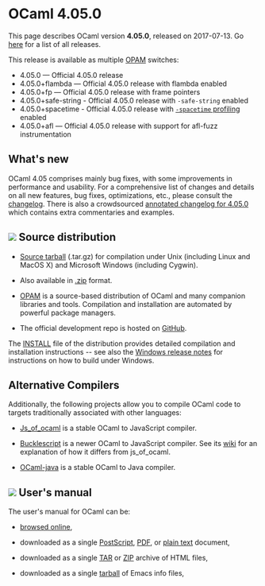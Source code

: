 <!-- ((! set title OCaml 4.05 !)) -->

# OCaml 4.05.0
This page describes OCaml version **4.05.0**, released on
2017-07-13. Go [here](./) for a list of all releases.

This release is available as multiple [OPAM](https://opam.ocaml.org/doc/Usage.html) switches:

- 4.05.0 — Official 4.05.0 release
- 4.05.0+flambda — Official 4.05.0 release with flambda enabled
- 4.05.0+fp — Official 4.05.0 release with frame pointers
- 4.05.0+safe-string - Official 4.05.0 release with `-safe-string` enabled
- 4.05.0+spacetime - Official 4.05.0 release with [`-spacetime` profiling](http://caml.inria.fr/pub/docs/manual-ocaml/spacetime.html) enabled
- 4.05.0+afl — Official 4.05.0 release with support for afl-fuzz instrumentation

## What's new

OCaml 4.05 comprises mainly bug fixes, with some improvements in
performance and usability.
For a comprehensive list of changes and details on all new features,
bug fixes, optimizations, etc., please consult the
[changelog](4.05/notes/Changes). There
is also a crowdsourced [annotated
changelog for 4.05.0](https://github.com/gasche/ocaml-releases-change-explanation/wiki/4.05.0-changes-explanation) which contains extra commentaries and examples.

## ![](../img/source.gif "") Source distribution

- [Source
  tarball](https://github.com/ocaml/ocaml/archive/4.05.0.tar.gz)
  (.tar.gz) for compilation under Unix (including Linux and MacOS X)
  and Microsoft Windows (including Cygwin).

- Also available in
  [.zip](https://github.com/ocaml/ocaml/archive/4.05.0.zip)
  format.

- [OPAM](https://opam.ocaml.org/) is a source-based distribution of
  OCaml and many companion libraries and tools. Compilation and
  installation are automated by powerful package managers.

- The official development repo is hosted on
  [GitHub](https://github.com/ocaml/ocaml).

The [INSTALL](4.05/notes/INSTALL.adoc)
file of the distribution provides detailed compilation and
installation instructions -- see also the [Windows release
notes](4.05/notes/README.win32.adoc) for instructions on how to build under Windows.

## Alternative Compilers

Additionally, the following projects allow you to compile OCaml code to
targets traditionally associated with other languages:

* [Js_of_ocaml](http://ocsigen.org/js_of_ocaml/) is a stable OCaml
  to JavaScript compiler.

* [Bucklescript](http://bucklescript.github.io/bucklescript/) is a newer
  OCaml to JavaScript compiler. See its
  [wiki](https://github.com/bucklescript/bucklescript/wiki/Differences-from-js_of_ocaml)
  for an explanation of how it differs from js_of_ocaml.

* [OCaml-java](http://www.ocamljava.org/) is a stable OCaml to
  Java compiler.

## ![](../img/doc.gif "") User's manual

The user's manual for OCaml can be:

- [browsed
  online](4.05/htmlman/index.html),

- downloaded as a single
  [PostScript](4.05/ocaml-4.05-refman.ps.gz),
  [PDF](4.05/ocaml-4.05-refman.pdf),
  or [plain
  text](4.05/ocaml-4.05-refman.txt)
  document,

- downloaded as a single
  [TAR](4.05/ocaml-4.05-refman-html.tar.gz)
  or
  [ZIP](4.05/ocaml-4.05-refman-html.zip)
  archive of HTML files,

- downloaded as a single
  [tarball](4.05/ocaml-4.05-refman.info.tar.gz)
  of Emacs info files,


